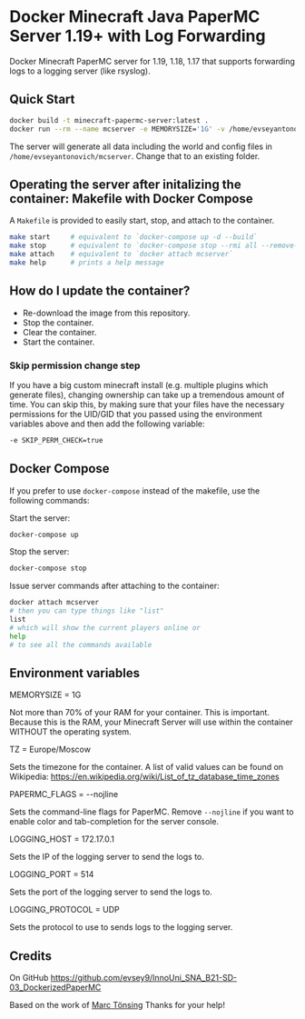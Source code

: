 # Docker Minecraft Java PaperMC Server 1.19+ with Log Forwarding

Docker Minecraft PaperMC server for 1.19, 1.18, 1.17 that supports forwarding logs to a logging server (like rsyslog).

## Quick Start

```sh
docker build -t minecraft-papermc-server:latest .
docker run --rm --name mcserver -e MEMORYSIZE='1G' -v /home/evseyantonovich/mcserver:/data:rw -p 25565:25565 -i minecraft-papermc-server:latest
```

The server will generate all data including the world and config files in `/home/evseyantonovich/mcserver`. Change that to an existing folder.

## Operating the server after initalizing the container: Makefile with Docker Compose

A `Makefile` is provided to easily start, stop, and attach to the container.

```sh
make start     # equivalent to `docker-compose up -d --build`
make stop      # equivalent to `docker-compose stop --rmi all --remove-orphans`
make attach    # equivalent to `docker attach mcserver`
make help      # prints a help message
```


## How do I update the container?

- Re-download the image from this repository.
- Stop the container.
- Clear the container.
- Start the container.


### Skip permission change step

If you have a big custom minecraft install (e.g. multiple plugins which generate files), changing ownership can take up a
tremendous amount of time. You can skip this, by making sure that your files have the necessary permissions for the UID/GID
that you passed using the environment variables above and then add the following variable:

```sh
-e SKIP_PERM_CHECK=true
```

## Docker Compose

If you prefer to use `docker-compose` instead of the makefile, use the following commands:

Start the server:

```sh
docker-compose up
```

Stop the server:

```sh
docker-compose stop
```

Issue server commands after attaching to the container:

```sh
docker attach mcserver
# then you can type things like "list"
list
# which will show the current players online or
help
# to see all the commands available
```

## Environment variables

MEMORYSIZE = 1G

Not more than 70% of your RAM for your container. This is important. Because this is the RAM, your Minecraft Server will use within the container WITHOUT the operating system.

TZ = Europe/Moscow

Sets the timezone for the container. A list of valid values can be found on Wikipedia: https://en.wikipedia.org/wiki/List_of_tz_database_time_zones

PAPERMC_FLAGS = --nojline

Sets the command-line flags for PaperMC. Remove `--nojline` if you want to enable color and tab-completion for the server console.

LOGGING_HOST = 172.17.0.1

Sets the IP of the logging server to send the logs to.

LOGGING_PORT = 514

Sets the port of the logging server to send the logs to.

LOGGING_PROTOCOL = UDP

Sets the protocol to use to sends logs to the logging server.

## Credits

On GitHub https://github.com/evsey9/InnoUni_SNA_B21-SD-03_DockerizedPaperMC

Based on the work of [Marc Tönsing](https://github.com/mtoensing/Docker-Minecraft-PaperMC-Server) Thanks for your help!
